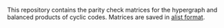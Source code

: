 This repository contains the parity check matrices for the hypergraph and balanced products of cyclic codes. Matrices are saved in [alist format](http://www.inference.org.uk/mackay/codes/alist.html).
